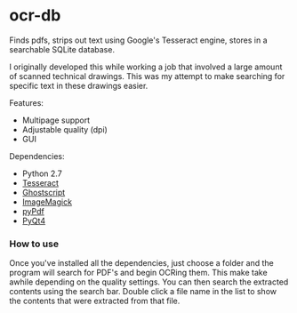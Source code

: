 # ocr-db
Finds pdfs, strips out text using Google's Tesseract engine, stores in a searchable SQLite database.

I originally developed this while working a job that involved a large amount of scanned technical drawings. This was my attempt to make searching for specific text in these drawings easier. 

Features:
- Multipage support
- Adjustable quality (dpi)
- GUI


Dependencies:
- Python 2.7
- [Tesseract](https://github.com/tesseract-ocr/tesseract/wiki)
- [Ghostscript](http://ghostscript.com/download/gsdnld.html)
- [ImageMagick](http://www.imagemagick.org/script/binary-releases.php)
- [pyPdf](https://pypi.python.org/pypi/pyPdf/1.13)
- [PyQt4](https://www.riverbankcomputing.com/software/pyqt/download)

### How to use
Once you've installed all the dependencies, just choose a folder and the program will search for PDF's and begin OCRing them. This make take awhile depending on the quality settings. You can then search the extracted contents using the search bar. Double click a file name in the list to show the contents that were extracted from that file.

